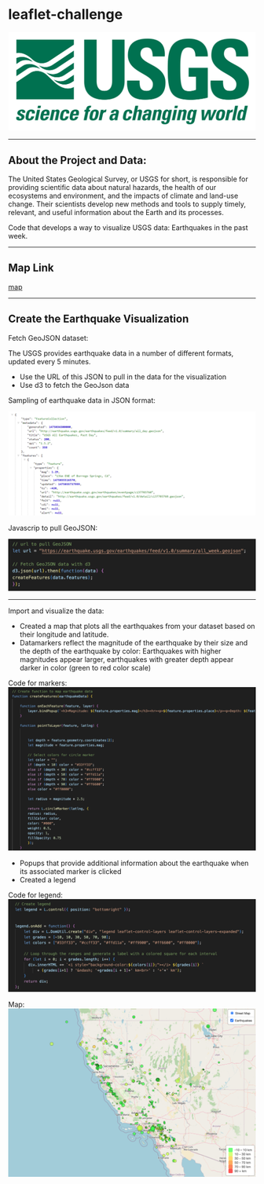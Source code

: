 # leaflet-challenge

![logo](https://github.com/caitlin-hartley/leaflet-challenge/blob/main/images/1-Logo.png)

---

## About the Project and Data:

The United States Geological Survey, or USGS for short, is responsible for providing scientific data about natural hazards, the health of our ecosystems and environment, and the impacts of climate and land-use change. Their scientists develop new methods and tools to supply timely, relevant, and useful information about the Earth and its processes.

Code that develops a way to visualize USGS data: Earthquakes in the past week. 

---

## Map Link

[map](https://caitlin-hartley.github.io/leaflet-challenge/)

---

## Create the Earthquake Visualization

Fetch GeoJSON dataset:

The USGS provides earthquake data in a number of different formats, updated every 5 minutes.

 - Use the URL of this JSON to pull in the data for the visualization
 - Use d3 to fetch the GeoJson data

Sampling of earthquake data in JSON format:

![json](https://github.com/caitlin-hartley/leaflet-challenge/blob/main/images/4-JSON.png)

Javascrip to pull GeoJSON:

![json_code](https://github.com/caitlin-hartley/leaflet-challenge/blob/main/images/json_code.png)

---

Import and visualize the data:

- Created a map that plots all the earthquakes from your dataset based on their longitude and latitude.
- Datamarkers reflect the magnitude of the earthquake by their size and the depth of the earthquake by color: Earthquakes with higher magnitudes appear larger, earthquakes with greater depth appear darker in color (green to red color scale)

Code for markers:
![markers](https://github.com/caitlin-hartley/leaflet-challenge/blob/main/images/circle_markers.png)


- Popups that provide additional information about the earthquake when its associated marker is clicked
- Created a legend

Code for legend:
![legend](https://github.com/caitlin-hartley/leaflet-challenge/blob/main/images/legend.png)

Map:
![map](https://github.com/caitlin-hartley/leaflet-challenge/blob/main/images/map.png)
